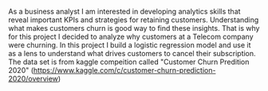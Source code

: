 As a business analyst I am interested in developing analytics skills that reveal important KPIs and strategies for retaining customers. Understanding what makes customers churn is good way to find these insights. That is why for this project I decided to analyze why customers at a Telecom company were churning. In this project I build a logistic regression model and use it as a lens to understand what drives customers to cancel their subscription. The data set is from kaggle compeition called "Customer Churn Predition 2020" (https://www.kaggle.com/c/customer-churn-prediction-2020/overview)
